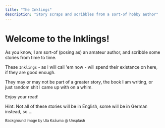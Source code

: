 ```yaml
---
title: "The Inklings"
description: "Story scraps and scribbles from a sort-of hobby author"
---
```


# Welcome to the Inklings!

As you know, I am sort-of (posing as) an amateur author, and
scribble some stories from time to time.

These `Inklings` - as I will call 'em now - will spend their existance
on here, if they are good enough.

They may or may not be part of a greater story, the book I am writing,
or just random shit I came up with on a whim.

Enjoy your read!

Hint: Not all of these stories will be in English, some will be in German
instead, so ...

<small>
Background image by Ula Kaźuma @ Unsplash 
<small>
